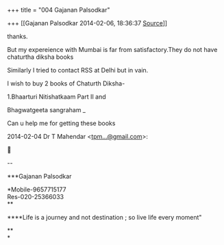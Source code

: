 +++
title = "004 Gajanan Palsodkar"

+++
[[Gajanan Palsodkar	2014-02-06, 18:36:37 [Source](https://groups.google.com/g/samskrita/c/sahtf-i5c-E)]]



thanks.

But my expereience with Mumbai is far from satisfactory.They do not have chaturtha diksha books

Similarly I tried to contact RSS at Delhi but in vain.

I wish to buy 2 books of Chaturth Diksha-

1.Bhaarturi Nitishatkaam Part II and

Bhagwatgeeta sangraham \_

Can u help me for getting these books

  

  
  

2014-02-04 Dr T Mahendar \<[tpm...@gmail.com]()\>:



  
  

  

--  





***Gajanan Palsodkar  
  
*Mobile-9657715177  
Res-020-25366033  
**  
  
***\*Life is a journey and not destination ; so live life every moment"  
  
**  
*

